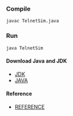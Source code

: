 ### Compile
```
javac TelnetSim.java
```
### Run
```
java TelnetSim
```

#### Download Java and JDK

- [JDK](https://www.oracle.com/java/technologies/downloads/#jdk17-windows)
- [JAVA](https://www.java.com/pt-BR/download/manual.jsp)

#### Reference

- [REFERENCE]("http://freesourcecode.net/javaprojects/80855/Telnet-simulator-in-java#.Yg6eJYjMKHs")